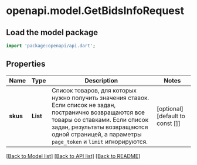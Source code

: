 # openapi.model.GetBidsInfoRequest

## Load the model package
```dart
import 'package:openapi/api.dart';
```

## Properties
Name | Type | Description | Notes
------------ | ------------- | ------------- | -------------
**skus** | **List<String>** | Список товаров, для которых нужно получить значения ставок.  Если список не задан, постранично возвращаются все товары со ставками.  Если список задан, результаты возвращаются одной страницей, а параметры `page_token` и `limit` игнорируются.  | [optional] [default to const []]

[[Back to Model list]](../README.md#documentation-for-models) [[Back to API list]](../README.md#documentation-for-api-endpoints) [[Back to README]](../README.md)


